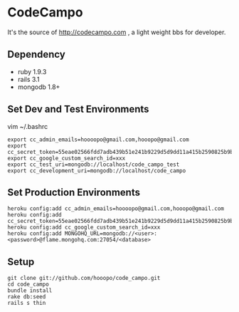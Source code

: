 # CodeCampo

It's the source of http://codecampo.com , a light weight bbs for developer.

## Dependency

* ruby 1.9.3
* rails 3.1
* mongodb 1.8+

## Set Dev and Test Environments

vim ~/.bashrc

    export cc_admin_emails=hoooopo@gmail.com,hooopo@gmail.com
    export cc_secret_token=55eae02566fdd7adb439b51e241b9229d5d9dd11a415b2590825b9ba243ea2ca391b1723f386834793cf60967a9262b9216bbb4881cae86dbf9ce5823e3b5d11
    export cc_google_custom_search_id=xxx
    export cc_test_uri=mongodb://localhost/code_campo_test
    export cc_development_uri=mongodb://localhost/code_campo

## Set Production Environments

    heroku config:add cc_admin_emails=hoooopo@gmail.com,hooopo@gmail.com
    heroku config:add cc_secret_token=55eae02566fdd7adb439b51e241b9229d5d9dd11a415b2590825b9ba243ea2ca391b1723f386834793cf60967a9262b9216bbb4881cae86dbf9ce5823e3b5d11
    heroku config:add cc_google_custom_search_id=xxx
    heroku config:add MONGOHQ_URL=mongodb://<user>:<password>@flame.mongohq.com:27054/<database>

## Setup

    git clone git://github.com/hooopo/code_campo.git
    cd code_campo
    bundle install
    rake db:seed
    rails s thin
